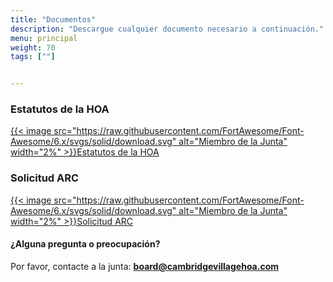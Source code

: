 ```yaml
---
title: "Documentos"
description: "Descargue cualquier documento necesario a continuación."
menu: principal
weight: 70
tags: [""]


---
```

### Estatutos de la HOA

[{{< image src="https://raw.githubusercontent.com/FortAwesome/Font-Awesome/6.x/svgs/solid/download.svg" alt="Miembro de la Junta" width="2%" >}}Estatutos de la HOA](/images/HOA-By-Laws.pdf)

### Solicitud ARC

[{{< image src="https://raw.githubusercontent.com/FortAwesome/Font-Awesome/6.x/svgs/solid/download.svg" alt="Miembro de la Junta" width="2%" >}}Solicitud ARC](/images/ARC-Application.pdf)

#### ¿Alguna pregunta o preocupación?

Por favor, contacte a la junta:
__<board@cambridgevillagehoa.com>__
